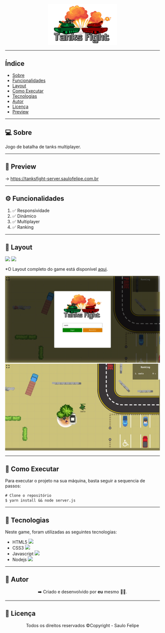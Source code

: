 <p align="center">
    <img src="public/images/logo.png" width=45%>
</p>

------------------------------------
## Índice

* [Sobre](#sobre)
* [Funcionalidades](#funcionalidades)
* [Layout](#layout)
* [Como Executar](#como-executar)
* [Tecnologias](#tecnologias)
* [Autor](#autor)
* [Licença](#licenca)
* [Preview](#preview)

------------------------------------

## 💻 Sobre <a id="sobre"></a>
Jogo de batalha de tanks multiplayer.
<br>

------------------------------------

## 🚀 Preview <a id="preview"></a>

-> https://tanksfight-server.saulofelipe.com.br

------------------------------------

## ⚙️ Funcionalidades <a id="funcionalidades"></a>
1. ✅ Responsividade
2. ✅ Dinâmico
3. ✅ Multiplayer
4. ✅ Ranking

------------------------------------

## 🎨 Layout <a id="layout"></a>

<a href="https://tanksfight-server.saulofelipe.com.br/"><img src="https://img.shields.io/badge/Multiplayer Game-blue"/></a>
<img src="https://img.shields.io/badge/Backend-NodeJs-green">
<p>*O Layout completo do game está disponível <a href="https://tanksfight-server.saulofelipe.com.br/">aqui</a>.</p>

<img src="screen2.jpeg">
<img src="screen1.jpeg">

------------------------------------

## 🧩 Como Executar <a id="como-executar"></a>

Para executar o projeto na sua máquina, basta seguir a sequencia de passos:

```
# Clone o repositório
$ yarn install && node server.js
```

------------------------------------

## 🤖 Tecnologias <a id="tecnologias"></a>

Neste game, foram utilizadas as seguintes tecnologias: 


* HTML5 <img src="https://cdn.jsdelivr.net/gh/devicons/devicon/icons/html5/html5-original-wordmark.svg" width="20px"/> 
* CSS3 <img src="https://cdn.jsdelivr.net/gh/devicons/devicon/icons/css3/css3-original.svg" width="20px"/>
* Javascript <img src="https://cdn.jsdelivr.net/gh/devicons/devicon/icons/javascript/javascript-original.svg" width="20px"/>
* Nodejs <img src="https://cdn.jsdelivr.net/gh/devicons/devicon/icons/nodejs/nodejs-original.svg" width="20px"/>

------------------------------------

## 👨 Autor <a id="autor"></a>

<p align="center">➡️ Criado e desenvolvido por <strong>eu</strong> mesmo 🧑‍💻.</p>

------------------------------------

## 📜 Licença <a id="licenca"></a>

<p align="center">Todos os direitos reservados ©Copyright - Saulo Felipe</p>
